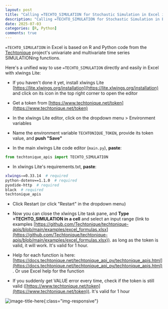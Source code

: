 ```yaml
---
layout: post
title: "Calling =TECHTO_SIMULATION for Stochastic Simulation in Excel is just a matter of copying and pasting"
description: "Calling =TECHTO_SIMULATION for Stochastic Simulation in Excel is just a matter of copying and pasting"
date: 2025-07-03
categories: [R, Python]
comments: true
---
```


`=TECHTO_SIMULATION` in Excel is based on R and Python code from the [Techtonique](https://github.com/Techtonique) project's univariate and multivariate time series SIMULATIONing functions.

Here's a unified way to use `=TECHTO_SIMULATION` directly and easily in Excel with xlwings Lite:


- If you haven't done it yet, install xlwings Lite [https://lite.xlwings.org/installation](https://lite.xlwings.org/installation) and click on its icon in the top right corner to open the editor
  
- Get a token from [https://www.techtonique.net/token](https://www.techtonique.net/token) 
  
-  In the xlwings Lite editor, click on the dropdown menu > Environment variables 
  
- Name the environment variable `TECHTONIQUE_TOKEN`, provide its token value, and **push "Save"** 
  
- In the main xlwings Lite code editor (`main.py`), **paste**:

```python
from techtonique_apis import TECHTO_SIMULATION
```

- In xlwings Lite's requirements.txt, **paste**:

```bash
xlwings==0.33.14  # required
python-dotenv==1.1.0  # required
pyodide-http  # required
black  # required
techtonique_apis
```

- Click Restart (or click "Restart" in the dropdown menu) 
  
- Now you can close the xlwings Lite task pane, and **Type =TECHTO_SIMULATION in a cell** and select an input range (link to examples [https://github.com/Techtonique/techtonique-apis/blob/main/examples/excel_formulas.xlsx](https://github.com/Techtonique/techtonique-apis/blob/main/examples/excel_formulas.xlsx)). as long as the token is valid, it will work. It's valid for 1 hour. 
  
- Help for each function is here: [https://docs.techtonique.net/techtonique_api_py/techtonique_apis.html](https://docs.techtonique.net/techtonique_api_py/techtonique_apis.html). Or use Excel help for the function 
  
- If you suddenly get VALUE error every time, check if the token is still valid ([https://www.techtonique.net/token](https://www.techtonique.net/token)). It's valid for 1 hour 

![image-title-here]({{base}}/images/2025-07-03/2025-07-03-image1.png){:class="img-responsive"}    

